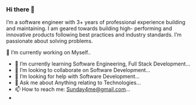 ### Hi there 👋
I’m a software engineer with 3+ years of professional experience building and maintaining.  I am geared towards building high- performing and innovative products following best practices and industry standards. I’m passionate about solving problems.

🔭 I’m currently working on Myself..
- 🌱 I’m currently learning Software Engineering, Full Stack Development...
- 👯 I’m looking to collaborate on Software Development...
- 🤔 I’m looking for help with Software Development...
- 💬 Ask me about Anything relating to Technologies...
- 📫 How to reach me: Sunday4me@gmail.com...
- 
<!--
**sunday4me/sunday4me** is a ✨ _special_ ✨ repository because its `README.md` (this file) appears on your GitHub profile.

Here are some ideas to get you started:

- 
- 😄 Pronouns: ...
- ⚡ Fun fact: ...
-->
